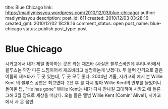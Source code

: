 title: Blue Chicago
link: https://madlymissyou.wordpress.com/2010/12/03/blue-chicago/
author: madlymissyou
description: 
post_id: 611
created: 2010/12/03 03:28:16
created_gmt: 2010/12/02 18:28:16
comment_status: open
post_name: blue-chicago
status: publish
post_type: post

# Blue Chicago

시카고에서 내가 제일 좋아하는 곳은 <Blue Chicago>라는 재즈바 (사실은 블루스바인데 우리나라에서 블루스는 약간 다른 느낌이어서 재즈바라고 설명하는게 낫겠다). 두 블럭 간격으로 같은 이름의 재즈바가 두 곳 있는데, 두 곳 모두 좋다. 2004년 겨울, 시카고의 <Blue Chicago>에서 본 Willie Kent 의 블루스 공연은 최고였다. 2년 후 <Blue Chicago>를 다시 찾아 Willie Kent의 안부를 물었더니 돌아온 답, "He has gone" Willie Kent는 내가 다시 만나길 고대하며 시카고 <Blue Chicago>에 들른 그해 3월 암으로 세상을 떠났다. 오늘 들은 앨범 Willie Kent [Comin' Alive!], 시카고 <Blue Chicago>에서 사 온 음반.
